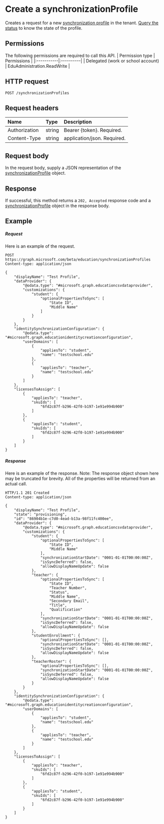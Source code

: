 # Create a synchronizationProfile

Creates a request for a new [synchronization profile](../resources/educationsynchronizationprofile.md) in the tenant. [Query the status](synchronizationprofilestatus_get.md) to know the state of the profile. 

## Permissions
The following permissions are required to call this API.
| Permission type | Permissions |
|:-----------|:----------|
| Delegated (work or school account) | EduAdministration.ReadWrite |


## HTTP request
<!-- { "blockType": "ignored" } -->
```http
POST /synchronizationProfiles
```

## Request headers
| Name       | Type | Description|
|:-----------|:------|:----------|
| Authorization  | string  | Bearer {token}. Required.  |
| Content-Type | string | application/json. Required. |

## Request body
In the request body, supply a JSON representation of the [synchronizationProfile](../resources/educationsynchronizationprofile.md) object.

## Response
If successful, this method returns a `202, Accepted` response code and a [synchronizationProfile](../resources/educationsynchronizationprofile.md) object in the response body.

## Example
##### Request
Here is an example of the request.
<!-- {
  "blockType": "request",
  "name": "create_synchronizationProfile"
}-->
```http
POST https://graph.microsoft.com/beta/education/synchronizationProfiles
Content-type: application/json

{
    "displayName": "Test Profile",
    "dataProvider": {
        "@odata.type": "#microsoft.graph.educationcsvdataprovider",
        "customizations": {
            "student": {
                "optionalPropertiesToSync": [
                    "State ID",
                    "Middle Name"
                ]
            }
        }
    },
    "identitySynchronizationConfiguration": {
        "@odata.type": "#microsoft.graph.educationidentitycreationconfiguration",
        "userDomains": [
            {
                "appliesTo": "student",
                "name": "testschool.edu"
            },
            {
                "appliesTo": "teacher",
                "name": "testschool.edu"
            }
        ]
    },
    "licensesToAssign": [
        {
            "appliesTo": "teacher",
            "skuIds": [
                "6fd2c87f-b296-42f0-b197-1e91e994b900"
            ]
        },
        {
            "appliesTo": "student",
            "skuIds": [
                "6fd2c87f-b296-42f0-b197-1e91e994b900"
            ]
        }
    ]
}
```

##### Response
Here is an example of the response. Note: The response object shown here may be truncated for brevity. All of the properties will be returned from an actual call.
<!-- {
  "blockType": "response",
  "truncated": true,
  "@odata.type": "microsoft.graph.synchronizationProfile",
} -->
```http
HTTP/1.1 201 Created
Content-type: application/json

{
    "displayName": "Test Profile",
    "state": "provisioning",
    "id": "86904b1e-c7d0-4ead-b13a-98f11fc400ee",
    "dataProvider": {
        "@odata.type": "#microsoft.graph.educationcsvdataprovider",
        "customizations": {
            "student": {
                "optionalPropertiesToSync": [
                    "State ID",
                    "Middle Name"
                ],
                "synchronizationStartDate": "0001-01-01T00:00:00Z",
                "isSyncDeferred": false,
                "allowDisplayNameUpdate": false
            },
            "teacher": {
                "optionalPropertiesToSync": [
                    "State ID",
                    "Teacher Number",
                    "Status",
                    "Middle Name",
                    "Secondary Email",
                    "Title",
                    "Qualification"
                ],
                "synchronizationStartDate": "0001-01-01T00:00:00Z",
                "isSyncDeferred": false,
                "allowDisplayNameUpdate": false
            },
            "studentEnrollment": {
                "optionalPropertiesToSync": [],
                "synchronizationStartDate": "0001-01-01T00:00:00Z",
                "isSyncDeferred": false,
                "allowDisplayNameUpdate": false
            },
            "teacherRoster": {
                "optionalPropertiesToSync": [],
                "synchronizationStartDate": "0001-01-01T00:00:00Z",
                "isSyncDeferred": false,
                "allowDisplayNameUpdate": false
            }
        }
    },
    "identitySynchronizationConfiguration": {
        "@odata.type": "#microsoft.graph.educationidentitycreationconfiguration",
        "userDomains": [
            {
                "appliesTo": "student",
                "name": "testschool.edu"
            },
            {
                "appliesTo": "teacher",
                "name": "testschool.edu"
            }
        ]
    },
    "licensesToAssign": [
        {
            "appliesTo": "teacher",
            "skuIds": [
                "6fd2c87f-b296-42f0-b197-1e91e994b900"
            ]
        },
        {
            "appliesTo": "student",
            "skuIds": [
                "6fd2c87f-b296-42f0-b197-1e91e994b900"
            ]
        }
    ]
}
```